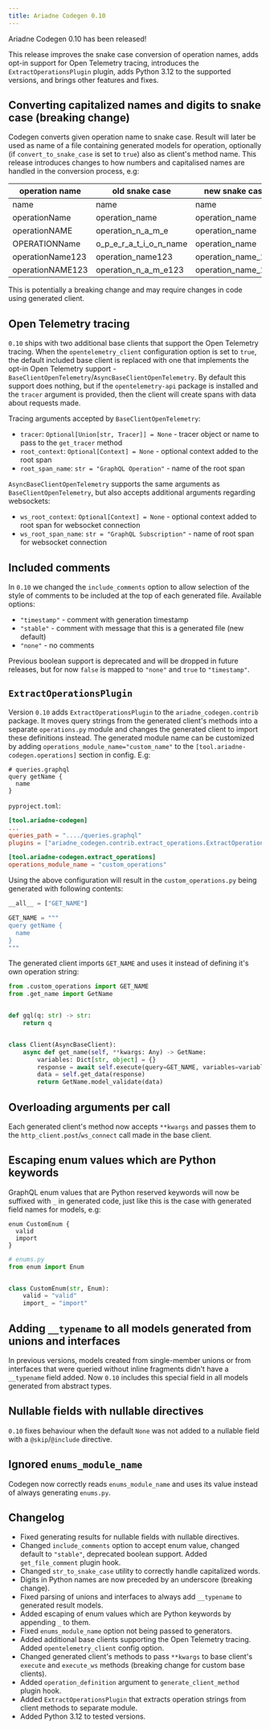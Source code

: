 ```yaml
---
title: Ariadne Codegen 0.10
---
```


Ariadne Codegen 0.10 has been released!

This release improves the snake case conversion of operation names, adds opt-in support for Open Telemetry tracing, introduces the `ExtractOperationsPlugin` plugin, adds Python 3.12 to the supported versions, and brings other features and fixes.

<!--truncate-->

## Converting capitalized names and digits to snake case (breaking change)

Codegen converts given operation name to snake case. Result will later be used as name of a file containing generated models for operation, optionally (if `convert_to_snake_case` is set to `true`) also as client's method name. This release introduces changes to how numbers and capitalised names are handled in the conversion process, e.g:

| operation name   | old snake case         | new snake case     |
| ---------------- | ---------------------- | ------------------ |
| name             | name                   | name               |
| operationName    | operation_name         | operation_name     |
| operationNAME    | operation_n_a_m_e      | operation_name     |
| OPERATIONName    | o_p_e_r_a_t_i_o_n_name | operation_name     |
| operationName123 | operation_name123      | operation_name_123 |
| operationNAME123 | operation_n_a_m_e123   | operation_name_123 |

This is potentially a breaking change and may require changes in code using generated client.

## Open Telemetry tracing

`0.10` ships with two additional base clients that support the Open Telemetry tracing. When the `opentelemetry_client` configuration option is set to `true`, the default included base client is replaced with one that implements the opt-in Open Telemetry support - `BaseClientOpenTelemetry`/`AsyncBaseClientOpenTelemetry`. By default this support does nothing, but if the `opentelemetry-api` package is installed and the `tracer` argument is provided, then the client will create spans with data about requests made.

Tracing arguments accepted by `BaseClientOpenTelemetry`:

- `tracer`: `Optional[Union[str, Tracer]] = None` - tracer object or name to pass to the `get_tracer` method
- `root_context`: `Optional[Context] = None` - optional context added to the root span
- `root_span_name`: `str = "GraphQL Operation"` - name of the root span

`AsyncBaseClientOpenTelemetry` supports the same arguments as `BaseClientOpenTelemetry`, but also accepts additional arguments regarding websockets:

- `ws_root_context`: `Optional[Context] = None` - optional context added to root span for websocket connection
- `ws_root_span_name`: `str = "GraphQL Subscription"` - name of root span for websocket connection

## Included comments

In `0.10` we changed the `include_comments` option to allow selection of the style of comments to be included at the top of each generated file. Available options:

- `"timestamp"` - comment with generation timestamp
- `"stable"` - comment with message that this is a generated file (new default)
- `"none"` - no comments

Previous boolean support is deprecated and will be dropped in future releases, but for now `false` is mapped to `"none"` and `true` to `"timestamp"`.

## `ExtractOperationsPlugin`

Version `0.10` adds `ExtractOperationsPlugin` to the `ariadne_codegen.contrib` package. It moves query strings from the generated client's methods into a separate `operations.py` module and changes the generated client to import these definitions instead. The generated module name can be customized by adding `operations_module_name="custom_name"` to the `[tool.ariadne-codegen.operations]` section in config. E.g:

```gql
# queries.graphql
query getName {
  name
}
```

`pyproject.toml`:

```toml
[tool.ariadne-codegen]
...
queries_path = "..../queries.graphql"
plugins = ["ariadne_codegen.contrib.extract_operations.ExtractOperationsPlugin"]

[tool.ariadne-codegen.extract_operations]
operations_module_name = "custom_operations"
```

Using the above configuration will result in the `custom_operations.py` being generated with following contents:

```python
__all__ = ["GET_NAME"]

GET_NAME = """
query getName {
  name
}
"""
```

The generated client imports `GET_NAME` and uses it instead of defining it's own operation string:

```python
from .custom_operations import GET_NAME
from .get_name import GetName


def gql(q: str) -> str:
    return q


class Client(AsyncBaseClient):
    async def get_name(self, **kwargs: Any) -> GetName:
        variables: Dict[str, object] = {}
        response = await self.execute(query=GET_NAME, variables=variables, **kwargs)
        data = self.get_data(response)
        return GetName.model_validate(data)
```

## Overloading arguments per call

Each generated client's method now accepts `**kwargs` and passes them to the `http_client.post`/`ws_connect` call made in the base client.

## Escaping enum values which are Python keywords

GraphQL enum values that are Python reserved keywords will now be suffixed with `_` in generated code, just like this is the case with generated field names for models, e.g:

```gql
enum CustomEnum {
  valid
  import
}
```

```python
# enums.py
from enum import Enum


class CustomEnum(str, Enum):
    valid = "valid"
    import_ = "import"
```

## Adding `__typename` to all models generated from unions and interfaces

In previous versions, models created from single-member unions or from interfaces that were queried without inline fragments didn't have a `__typename` field added. Now `0.10` includes this special field in all models generated from abstract types.

## Nullable fields with nullable directives

`0.10` fixes behaviour when the default `None` was not added to a nullable field with a `@skip`/`@include` directive.

## Ignored `enums_module_name`

Codegen now correctly reads `enums_module_name` and uses its value instead of always generating `enums.py`.

## Changelog

- Fixed generating results for nullable fields with nullable directives.
- Changed `include_comments` option to accept enum value, changed default to `"stable"`, deprecated boolean support. Added `get_file_comment` plugin hook.
- Changed `str_to_snake_case` utility to correctly handle capitalized words.
- Digits in Python names are now preceded by an underscore (breaking change).
- Fixed parsing of unions and interfaces to always add `__typename` to generated result models.
- Added escaping of enum values which are Python keywords by appending `_` to them.
- Fixed `enums_module_name` option not being passed to generators.
- Added additional base clients supporting the Open Telemetry tracing. Added `opentelemetry_client` config option.
- Changed generated client's methods to pass `**kwargs` to base client's `execute` and `execute_ws` methods (breaking change for custom base clients).
- Added `operation_definition` argument to `generate_client_method` plugin hook.
- Added `ExtractOperationsPlugin` that extracts operation strings from client methods to separate module.
- Added Python 3.12 to tested versions.
